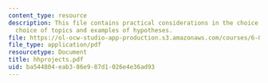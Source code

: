 ```yaml
---
content_type: resource
description: This file contains practical considerations in the choice of a topic,
  choice of topics and examples of hypotheses.
file: https://ol-ocw-studio-app-production.s3.amazonaws.com/courses/6-021j-quantitative-physiology-cells-and-tissues-fall-2004/ba544804eab386e987d1026e4e36ad93_hhprojects.pdf
file_type: application/pdf
resourcetype: Document
title: hhprojects.pdf
uid: ba544804-eab3-86e9-87d1-026e4e36ad93
---
```

